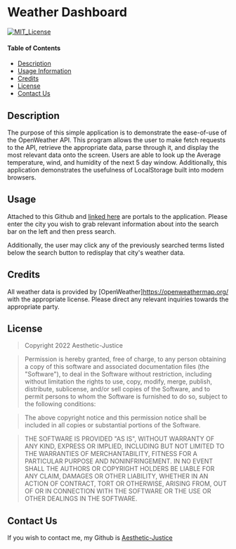 # Weather Dashboard
[![MIT_License](https://img.shields.io/badge/license-MIT_License-success)](https://opensource.org/licenses/MIT)

#### Table of Contents
- [Description](#description)
- [Usage Information](#usage-information)
- [Credits](#credits)
- [License](#license)
- [Contact Us](#questions)

## Description

The purpose of this simple application is to demonstrate the ease-of-use of the OpenWeather API. This program allows the user to make fetch requests to the API, retrieve the appropriate data, parse through it, and display the most relevant data onto the screen. Users are able to look up the Average temperature, wind, and humidity of the next 5 day window. Additionally, this application demonstrates the usefulness of LocalStorage built into modern browsers. 

## Usage

Attached to this Github and [linked here](https://aesthetic-justice.github.io/Weather-App/) are portals to the application. Please enter the city you wish to grab relevant information about into the search bar on the left and then press search.

Additionally, the user may click any of the previously searched terms listed below the search button to redisplay that city's weather data.

## Credits

All weather data is provided by [OpenWeather]https://openweathermap.org/ with the appropriate license. Please direct any relevant inquiries towards the appropriate party.

## License

  >Copyright 2022 Aesthetic-Justice

  >Permission is hereby granted, free of charge, to any person obtaining a copy of this software and associated documentation files (the "Software"), to deal in the Software without restriction, including without limitation the rights to use, copy, modify, merge, publish, distribute, sublicense, and/or sell copies of the Software, and to permit persons to whom the Software is furnished to do so, subject to the following conditions:
  
  >The above copyright notice and this permission notice shall be included in all copies or substantial portions of the Software.
  
  >THE SOFTWARE IS PROVIDED "AS IS", WITHOUT WARRANTY OF ANY KIND, EXPRESS OR IMPLIED, INCLUDING BUT NOT LIMITED TO THE WARRANTIES OF MERCHANTABILITY, FITNESS FOR A PARTICULAR PURPOSE AND NONINFRINGEMENT. IN NO EVENT SHALL THE AUTHORS OR COPYRIGHT HOLDERS BE LIABLE FOR ANY CLAIM, DAMAGES OR OTHER LIABILITY, WHETHER IN AN ACTION OF CONTRACT, TORT OR OTHERWISE, ARISING FROM, OUT OF OR IN CONNECTION WITH THE SOFTWARE OR THE USE OR OTHER DEALINGS IN THE SOFTWARE.

  ## Contact Us

  If you wish to contact me, my Github is [Aesthetic-Justice](https://github.com/Aesthetic-Justice)
